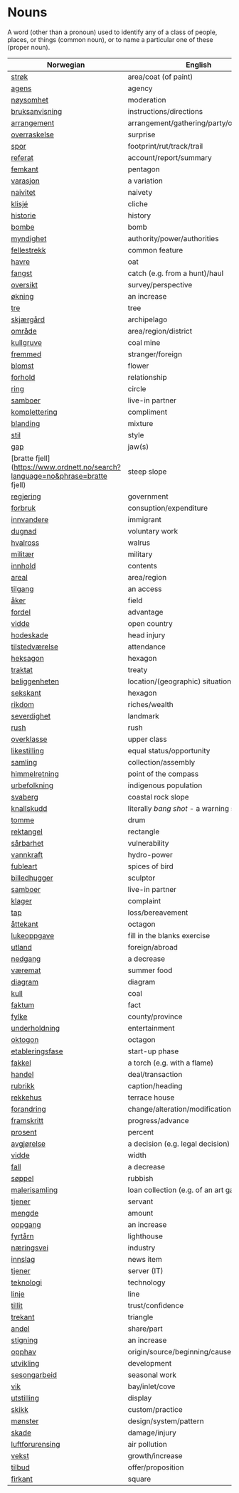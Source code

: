 # Nouns

A word (other than a pronoun) used to identify any of a class of people, places, or things (common noun), or to name a particular one of these (proper noun).

| Norwegian | English | Gender |
| --- | --- | --- |
| [strøk](https://www.ordnett.no/search?language=no&phrase=strøk) | area/coat (of paint) | i |
| [agens](https://www.ordnett.no/search?language=no&phrase=agens) | agency | m |
| [nøysomhet](https://www.ordnett.no/search?language=no&phrase=nøysomhet) | moderation | m |
| [bruksanvisning](https://www.ordnett.no/search?language=no&phrase=bruksanvisning) | instructions/directions | m |
| [arrangement](https://www.ordnett.no/search?language=no&phrase=arrangement) | arrangement/gathering/party/organisation | i |
| [overraskelse](https://www.ordnett.no/search?language=no&phrase=overraskelse) | surprise | m |
| [spor](https://www.ordnett.no/search?language=no&phrase=spor) | footprint/rut/track/trail | i |
| [referat](https://www.ordnett.no/search?language=no&phrase=referat) | account/report/summary | i |
| [femkant](https://www.ordnett.no/search?language=no&phrase=femkant) | pentagon | m |
| [varasjon](https://www.ordnett.no/search?language=no&phrase=varasjon) | a variation | m |
| [naivitet](https://www.ordnett.no/search?language=no&phrase=naivitet) | naivety | m |
| [klisjé](https://www.ordnett.no/search?language=no&phrase=klisjé) | cliche | m |
| [historie](https://www.ordnett.no/search?language=no&phrase=historie) | history | m/f |
| [bombe](https://www.ordnett.no/search?language=no&phrase=bombe) | bomb | m |
| [myndighet](https://www.ordnett.no/search?language=no&phrase=myndighet) | authority/power/authorities | m |
| [fellestrekk](https://www.ordnett.no/search?language=no&phrase=fellestrekk) | common feature | i |
| [havre](https://www.ordnett.no/search?language=no&phrase=havre) | oat | m |
| [fangst](https://www.ordnett.no/search?language=no&phrase=fangst) | catch (e.g. from a hunt)/haul | m |
| [oversikt](https://www.ordnett.no/search?language=no&phrase=oversikt) | survey/perspective | m |
| [økning](https://www.ordnett.no/search?language=no&phrase=økning) | an increase | m |
| [tre](https://www.ordnett.no/search?language=no&phrase=tre) | tree | i |
| [skjærgård](https://www.ordnett.no/search?language=no&phrase=skjærgård) | archipelago | m |
| [område](https://www.ordnett.no/search?language=no&phrase=område) | area/region/district | i |
| [kullgruve](https://www.ordnett.no/search?language=no&phrase=kullgruve) | coal mine | m |
| [fremmed](https://www.ordnett.no/search?language=no&phrase=fremmed) | stranger/foreign | m |
| [blomst](https://www.ordnett.no/search?language=no&phrase=blomst) | flower | m |
| [forhold](https://www.ordnett.no/search?language=no&phrase=forhold) | relationship | i |
| [ring](https://www.ordnett.no/search?language=no&phrase=ring) | circle | m |
| [samboer](https://www.ordnett.no/search?language=no&phrase=samboer) | live-in partner | m |
| [komplettering](https://www.ordnett.no/search?language=no&phrase=komplettering) | compliment | m |
| [blanding](https://www.ordnett.no/search?language=no&phrase=blanding) | mixture | m |
| [stil](https://www.ordnett.no/search?language=no&phrase=stil) | style | m |
| [gap](https://www.ordnett.no/search?language=no&phrase=gap) | jaw(s) | m |
| [bratte fjell](https://www.ordnett.no/search?language=no&phrase=bratte fjell) | steep slope | m |
| [regjering](https://www.ordnett.no/search?language=no&phrase=regjering) | government | m |
| [forbruk](https://www.ordnett.no/search?language=no&phrase=forbruk) | consuption/expenditure | i |
| [innvandere](https://www.ordnett.no/search?language=no&phrase=innvandere) | immigrant | m |
| [dugnad](https://www.ordnett.no/search?language=no&phrase=dugnad) | voluntary work | m |
| [hvalross](https://www.ordnett.no/search?language=no&phrase=hvalross) | walrus | m |
| [militær](https://www.ordnett.no/search?language=no&phrase=militær) | military | m |
| [innhold](https://www.ordnett.no/search?language=no&phrase=innhold) | contents | i |
| [areal](https://www.ordnett.no/search?language=no&phrase=areal) | area/region | i |
| [tilgang](https://www.ordnett.no/search?language=no&phrase=tilgang) | an access | i |
| [åker](https://www.ordnett.no/search?language=no&phrase=åker) | field | m |
| [fordel](https://www.ordnett.no/search?language=no&phrase=fordel) | advantage | m |
| [vidde](https://www.ordnett.no/search?language=no&phrase=vidde) | open country | m |
| [hodeskade](https://www.ordnett.no/search?language=no&phrase=hodeskade) | head injury | m |
| [tilstedværelse](https://www.ordnett.no/search?language=no&phrase=tilstedværelse) | attendance | i |
| [heksagon](https://www.ordnett.no/search?language=no&phrase=heksagon) | hexagon | m |
| [traktat](https://www.ordnett.no/search?language=no&phrase=traktat) | treaty | m |
| [beliggenheten](https://www.ordnett.no/search?language=no&phrase=beliggenheten) | location/(geographic) situation | m/f |
| [sekskant](https://www.ordnett.no/search?language=no&phrase=sekskant) | hexagon | m |
| [rikdom](https://www.ordnett.no/search?language=no&phrase=rikdom) | riches/wealth | m |
| [severdighet](https://www.ordnett.no/search?language=no&phrase=severdighet) | landmark | m |
| [rush](https://www.ordnett.no/search?language=no&phrase=rush) | rush | i |
| [overklasse](https://www.ordnett.no/search?language=no&phrase=overklasse) | upper class | m |
| [likestilling](https://www.ordnett.no/search?language=no&phrase=likestilling) | equal status/opportunity | m |
| [samling](https://www.ordnett.no/search?language=no&phrase=samling) | collection/assembly | m |
| [himmelretning](https://www.ordnett.no/search?language=no&phrase=himmelretning) | point of the compass | m |
| [urbefolkning](https://www.ordnett.no/search?language=no&phrase=urbefolkning) | indigenous population | m |
| [svaberg](https://www.ordnett.no/search?language=no&phrase=svaberg) | coastal rock slope | i |
| [knallskudd](https://www.ordnett.no/search?language=no&phrase=knallskudd) | literally _bang shot_ - a warning shot gun | i |
| [tomme](https://www.ordnett.no/search?language=no&phrase=tomme) | drum | m |
| [rektangel](https://www.ordnett.no/search?language=no&phrase=rektangel) | rectangle | i |
| [sårbarhet](https://www.ordnett.no/search?language=no&phrase=sårbarhet) | vulnerability | m |
| [vannkraft](https://www.ordnett.no/search?language=no&phrase=vannkraft) | hydro-power | m |
| [fubleart](https://www.ordnett.no/search?language=no&phrase=fubleart) | spices of bird | m/f |
| [billedhugger](https://www.ordnett.no/search?language=no&phrase=billedhugger) | sculptor | m |
| [samboer](https://www.ordnett.no/search?language=no&phrase=samboer) | live-in partner | m |
| [klager](https://www.ordnett.no/search?language=no&phrase=klager) | complaint | m |
| [tap](https://www.ordnett.no/search?language=no&phrase=tap) | loss/bereavement | i |
| [åttekant](https://www.ordnett.no/search?language=no&phrase=åttekant) | octagon | m |
| [lukeoppgave](https://www.ordnett.no/search?language=no&phrase=lukeoppgave) | fill in the blanks exercise | m |
| [utland](https://www.ordnett.no/search?language=no&phrase=utland) | foreign/abroad | m |
| [nedgang](https://www.ordnett.no/search?language=no&phrase=nedgang) | a decrease | m |
| [væremat](https://www.ordnett.no/search?language=no&phrase=væremat) | summer food | m |
| [diagram](https://www.ordnett.no/search?language=no&phrase=diagram) | diagram | i |
| [kull](https://www.ordnett.no/search?language=no&phrase=kull) | coal | i |
| [faktum](https://www.ordnett.no/search?language=no&phrase=faktum) | fact | i |
| [fylke](https://www.ordnett.no/search?language=no&phrase=fylke) | county/province | i |
| [underholdning](https://www.ordnett.no/search?language=no&phrase=underholdning) | entertainment | m |
| [oktogon](https://www.ordnett.no/search?language=no&phrase=oktogon) | octagon | m |
| [etableringsfase](https://www.ordnett.no/search?language=no&phrase=etableringsfase) | start-up phase | m |
| [fakkel](https://www.ordnett.no/search?language=no&phrase=fakkel) | a torch (e.g. with a flame) | m |
| [handel](https://www.ordnett.no/search?language=no&phrase=handel) | deal/transaction | m |
| [rubrikk](https://www.ordnett.no/search?language=no&phrase=rubrikk) | caption/heading | m |
| [rekkehus](https://www.ordnett.no/search?language=no&phrase=rekkehus) | terrace house | i |
| [forandring](https://www.ordnett.no/search?language=no&phrase=forandring) | change/alteration/modification | m |
| [framskritt](https://www.ordnett.no/search?language=no&phrase=framskritt) | progress/advance | i |
| [prosent](https://www.ordnett.no/search?language=no&phrase=prosent) | percent | m |
| [avgjørelse](https://www.ordnett.no/search?language=no&phrase=avgjørelse) | a decision (e.g. legal decision) | m |
| [vidde](https://www.ordnett.no/search?language=no&phrase=vidde) | width | m/f |
| [fall](https://www.ordnett.no/search?language=no&phrase=fall) | a decrease | i |
| [søppel](https://www.ordnett.no/search?language=no&phrase=søppel) | rubbish | i |
| [malerisamling](https://www.ordnett.no/search?language=no&phrase=malerisamling) | loan collection (e.g. of an art gallery) | m |
| [tjener](https://www.ordnett.no/search?language=no&phrase=tjener) | servant | m |
| [mengde](https://www.ordnett.no/search?language=no&phrase=mengde) | amount | m |
| [oppgang](https://www.ordnett.no/search?language=no&phrase=oppgang) | an increase | m |
| [fyrtårn](https://www.ordnett.no/search?language=no&phrase=fyrtårn) | lighthouse | i |
| [næringsvei](https://www.ordnett.no/search?language=no&phrase=næringsvei) | industry | m |
| [innslag](https://www.ordnett.no/search?language=no&phrase=innslag) | news item | i |
| [tjener](https://www.ordnett.no/search?language=no&phrase=tjener) | server (IT) | m |
| [teknologi](https://www.ordnett.no/search?language=no&phrase=teknologi) | technology | m |
| [linje](https://www.ordnett.no/search?language=no&phrase=linje) | line | m |
| [tillit](https://www.ordnett.no/search?language=no&phrase=tillit) | trust/confidence | m |
| [trekant](https://www.ordnett.no/search?language=no&phrase=trekant) | triangle | m |
| [andel](https://www.ordnett.no/search?language=no&phrase=andel) | share/part | m |
| [stigning](https://www.ordnett.no/search?language=no&phrase=stigning) | an increase | m |
| [opphav](https://www.ordnett.no/search?language=no&phrase=opphav) | origin/source/beginning/cause | i |
| [utvikling](https://www.ordnett.no/search?language=no&phrase=utvikling) | development | m |
| [sesongarbeid](https://www.ordnett.no/search?language=no&phrase=sesongarbeid) | seasonal work | i |
| [vik](https://www.ordnett.no/search?language=no&phrase=vik) | bay/inlet/cove | m |
| [utstilling](https://www.ordnett.no/search?language=no&phrase=utstilling) | display | m |
| [skikk](https://www.ordnett.no/search?language=no&phrase=skikk) | custom/practice | m |
| [mønster](https://www.ordnett.no/search?language=no&phrase=mønster) | design/system/pattern | i |
| [skade](https://www.ordnett.no/search?language=no&phrase=skade) | damage/injury | m |
| [luftforurensing](https://www.ordnett.no/search?language=no&phrase=luftforurensing) | air pollution | m |
| [vekst](https://www.ordnett.no/search?language=no&phrase=vekst) | growth/increase | m |
| [tilbud](https://www.ordnett.no/search?language=no&phrase=tilbud) | offer/proposition | i |
| [firkant](https://www.ordnett.no/search?language=no&phrase=firkant) | square | m |


